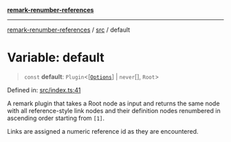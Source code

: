 [**remark-renumber-references**](../../README.md)

***

[remark-renumber-references](../../README.md) / [src](../README.md) / default

# Variable: default

> `const` **default**: `Plugin`\<\[[`Options`](../type-aliases/Options.md)\] \| `never`[], `Root`\>

Defined in: [src/index.ts:41](https://github.com/Xunnamius/unified-utils/blob/db9324f7d85f6c42c409c21112a9a13cb88ca748/packages/remark-renumber-references/src/index.ts#L41)

A remark plugin that takes a Root node as input and returns the same node
with all reference-style link nodes and their definition nodes renumbered in
ascending order starting from `[1]`.

Links are assigned a numeric reference id as they are encountered.

